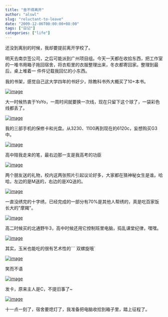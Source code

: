 ```yaml
---
title: "舍不得离开"
author: "alswl"
slug: "reluctant-to-leave"
date: "2009-12-06T00:00:00+08:00"
tags: ["日记"]
categories: ["life"]
---
```


还没到离别的时候，我却要提前离开学校了。

明天去南京签公司，之后可能派到广州项目组。今天一天都在收拾东西，把工作室的一堆书用箱子拖回宿舍，将衣柜里的衣服整理出来，冬衣都寄回家。整理到最后，桌上堆着一
件件记载我回忆的小东西。

我的书架，感觉自己这大学四年的书好少，除教科书外大概买了10+本书。

[![image](../../static/images/upload_dropbox/200912/books.jpg) ](../../static/images/upload_dropbox/200912/books.jpg)

大一时候热衷于YoYo，一周时间就要换一次线，现在只留下这个球了，一袋彩色线都丢了。

[![image](../../static/images/upload_dropbox/200912/yoyo.jpg)](../../static/images/upload_dropbox/200912/yoyo.jpg)

我的三部手机的保修卡和光盘。从3230、1100再到现在的6120c，妄想购买G3中。

[![image](../../static/images/upload_dropbox/200912/phone.jpg)](../../static/images/upload_dropbox/200912/phone.jpg)

高中陪我走来的笔，最右边那一支是我高考的功臣

[![image](../../static/images/upload_dropbox/200912/pen.jpg)](../../static/images/upload_dropbox/200912/pen.jpg)

两个朋友送的礼物，校内这两张照片引起议论好多，大家都在猜神秘女生是谁。哈哈，左边的是M送的，右边的是XQ送的。

[![image](../../static/images/upload_dropbox/200912/scarf.jpg)](../../static/images/upload_dropbox/200912/scarf.jpg)

一直没绣完的十字绣，已经完成的一部分有70%是其他人帮绣的，真是吃百家饭长大的"摩羯"。

[![image](../../static/images/upload_dropbox/200912/cross_stitch.jpg)](../../static/images/upload_dropbox/200912/cross_stitch.jpg)

高二时候买的北通野牛3，高中时候还用它控制班里电脑，捣乱课堂纪律，嘿嘿。

[![image](../../static/images/upload_dropbox/200912/joy_stick.jpg)](../../static/images/upload_dropbox/200912/joy_stick.jpg)

其实，玉米也能吃的很有艺术性的``` 双螺旋哦`

[![image](../../static/images/upload_dropbox/200912/corn.jpg)](../../static/images/upload_dropbox/200912/corn.jpg)

笑而不语

[![image](../../static/images/upload_dropbox/200912/cheat.jpg)](../../static/images/upload_dropbox/200912/cheat.jpg)

发卡，原来主人是C，不提旧事了~

[![image](../../static/images/upload_dropbox/200912/hairpin.jpg)](../../static/images/upload_dropbox/200912/hairpin.jpg)

十一点一刻了，宿舍要熄灯了，我准备把电脑收拾到箱子里，踏上征程了。


